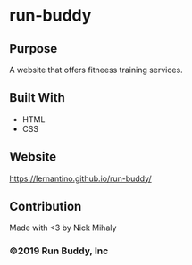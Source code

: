 # run-buddy

## Purpose
A website that offers fitneess training services.

## Built With
* HTML
* CSS

## Website
https://lernantino.github.io/run-buddy/

## Contribution
Made with <3 by Nick Mihaly


### ©️2019 Run Buddy, Inc 
